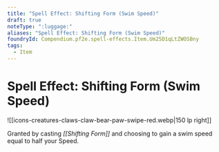 ```yaml
---
title: "Spell Effect: Shifting Form (Swim Speed)"
draft: true
noteType: ":luggage:"
aliases: "Spell Effect: Shifting Form (Swim Speed)"
foundryId: Compendium.pf2e.spell-effects.Item.Um25D1qLtZWOSBny
tags:
  - Item
---
```


# Spell Effect: Shifting Form (Swim Speed)
![[icons-creatures-claws-claw-bear-paw-swipe-red.webp|150 lp right]]

Granted by casting _[[Shifting Form]]_ and choosing to gain a swim speed equal to half your Speed.
